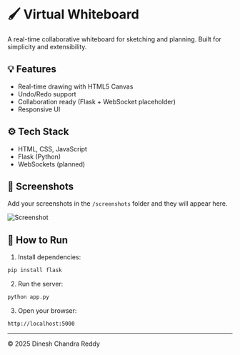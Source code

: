 # 🖌️ Virtual Whiteboard

A real-time collaborative whiteboard for sketching and planning. Built for simplicity and extensibility.

## 💡 Features
- Real-time drawing with HTML5 Canvas
- Undo/Redo support
- Collaboration ready (Flask + WebSocket placeholder)
- Responsive UI

## ⚙️ Tech Stack
- HTML, CSS, JavaScript
- Flask (Python)
- WebSockets (planned)

## 📸 Screenshots
Add your screenshots in the `/screenshots` folder and they will appear here.

![Screenshot](screenshots/output1.png)

## 🚀 How to Run

1. Install dependencies:
```bash
pip install flask
```

2. Run the server:
```bash
python app.py
```

3. Open your browser:
```
http://localhost:5000
```

---

© 2025 Dinesh Chandra Reddy

